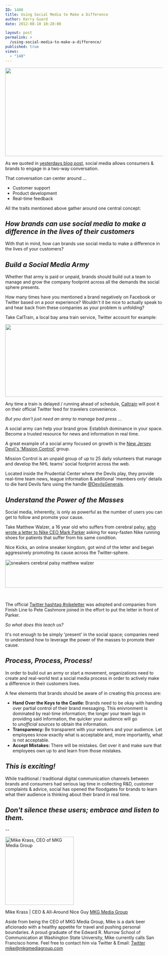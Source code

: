 ```yaml
---
ID: 1408
title: Using Social Media to Make a Difference
author: Kerry Guard
date: 2012-08-10 10:28:08

layout: post
permalink: >
  /using-social-media-to-make-a-difference/
published: true
views:
  - "148"
---
```

<p style="text-align: center;"><img class="aligncenter  wp-image-1415" title="social-media" src="http://mkgmediagroup.com/wp-content/uploads/2012/08/social-media.jpeg" alt="" width="518" height="283" /></p>
As we quoted in <a href="http://mkgmediagroup.com/happy-birthday-the-power-of-content" target="_blank">yesterdays blog post</a>, social media allows consumers &amp; brands to engage in a two-way conversation.

That conversation can center around ...
<ul>
	<li>Customer support</li>
	<li>Product development</li>
	<li>Real-time feedback</li>
</ul>
All the traits mentioned above gather around one central concept:
<h2><em>How brands can use social media to make a difference in the lives of their customers</em></h2>
With that in mind, how can brands use social media to make a difference in the lives of your customers?
<h2><em>Build a Social Media Army</em></h2>
Whether that army is paid or unpaid, brands should build out a team to manage and grow the company footprint across all the demands the social sphere presents.

How many times have you mentioned a brand negatively on Facebook or Twitter based on a poor experience? Wouldn't it be nice to actually speak to and hear back from these companies as your problem is unfolding?

Take CalTrain, a local bay area train service, Twitter account for example:

<img class="aligncenter size-full wp-image-1413" title="caltrain twitter services" src="http://mkgmediagroup.com/wp-content/uploads/2012/08/Screen-Shot-2012-08-10-at-10.01.09-AM.png" alt="" width="513" height="232" />

Any time a train is delayed / running ahead of schedule, <a href="http://twitter.com/caltrain" target="_blank">Caltrain</a> will post it on their official Twitter feed for travelers convenience.

<em>But you don't just need an army to manage bad press ...</em>

<em></em>A social army can help your brand grow. Establish dominance in your space. Become a trusted resource for news and information in real time.

A great example of a social army focused on growth is the <a href="http://devils.nhl.com/club/news.htm?id=614528" target="_blank">New Jersey Devil's 'Mission Control'</a> group.

Mission Control is an unpaid group of up to 25 daily volunteers that manage and develop the NHL teams' social footprint across the web.

Located inside the Prudential Center where the Devils play, they provide real-time team news, league information &amp; additional 'members only' details to die hard Devils fans using the handle <a href="http://twitter.com/devilsgenerals" target="_blank">@DevilsGenerals</a>.
<h2><em>Understand the Power of the Masses</em></h2>
Social media, inherently, is only as powerful as the number of users you can get to follow and promote your cause.

Take Matthew Walzer, a 16 year old who suffers from cerebral palsy, <a href=" http://mashable.com/2012/08/08/twitter-nikeletter-campaign/" target="_blank">who wrote a letter to Nike CEO Mark Parker</a> asking for easy-fasten Nike running shoes for patients that suffer from his same condition.

Nice Kicks, an online sneaker kingdom, got wind of the letter and began aggressively promoting its cause across the Twitter-sphere.

<img class="aligncenter size-full wp-image-1412" title="nice kicks matthew walzer nike sneakers" src="http://mkgmediagroup.com/wp-content/uploads/2012/08/Screen-Shot-2012-08-10-at-9.55.28-AM.png" alt="sneakers cerebral palsy matthew walzer" width="514" height="90" />

&nbsp;

The official <a href="https://twitter.com/#!/search/%23nikeletter" target="_blank">Twitter hashtag #nikeletter</a> was adopted and companies from Finish Line to Pete Cashmore joined in the effort to put the letter in front of Parker.

<em>So what does this teach us?</em>

It's not enough to be simply 'present' in the social space; companies need to understand how to leverage the power of the masses to promote their cause.
<h2><strong><em>Process, Process, Process!</em></strong></h2>
In order to build out an army or start a movement, organizations need to create and real-world test a social media process in order to actively make a difference in their customers lives.

A few elements that brands should be aware of in creating this process are:
<ul>
	<li><strong>Hand Over the Keys to the Castle: </strong>Brands need to be okay with handing over partial control of their brand messaging. This enivronment is dominated by real-time information; the longer your team lags in providing said information, the quicker your audience will go to <em>unofficial sources </em>to obtain the information.</li>
	<li><strong>Transparency: </strong>Be transparent with your workers and your audience. Let employees know exactly what is acceptable and, more importantly, what is not acceptable.</li>
	<li><strong>Accept Mistakes: </strong>There will be mistakes. Get over it and make sure that employees own up to and learn from those mistakes.</li>
</ul>
<h2><strong><em>This is exciting!</em></strong></h2>
While traditional / traditional digital communication channels between brands and consumers had serious lag time in collecting R&amp;D, customer complaints &amp; advice, social has opened the floodgates for brands to learn what their audience is thinking about their brand in real time.
<h2><strong><em>Don't silence these users; embrace and listen to them.</em></strong></h2>

--

<img src="http://mkgmediagroup.com/wp-content/uploads/2011/08/mk_median_bw_head.jpeg" alt="Mike Krass, CEO of MKG Media Group" width="219" height="218" class="alignleft size-full wp-image-1794" />

<span itemprop="jobTitle">Mike Krass | CEO & All-Around Nice Guy</span>
<a href="http://www.mkgmediagroup.com" itemprop="url">MKG Media Group</a>
</span>

Aside from being the CEO of MKG Media Group, Mike is a dark beer aficionado with a healthy appetite for travel and pushing personal boundaries. A proud graduate of the Edward R. Murrow School of Communication at Washington State University, Mike currently calls San Francisco home. Feel free to contact him via Twitter & Email:
<a href="http://www.twitter.com/mikekrass" itemprop="url">Twitter</a>
<a href="mailto:mike@mkgmediagroup.com" itemprop="email">mike@mkgmediagroup.com</a>
</div>